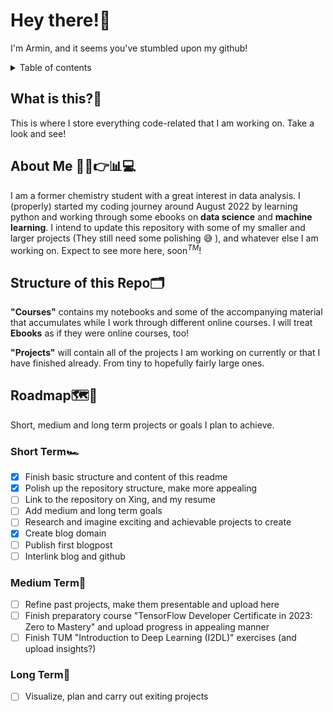 # Hey there!:wave:
I'm Armin, and it seems you've stumbled upon my github!

<details>
  <summary>Table of contents</summary>

1. [What is this?](#what-is-this)
2. [About Me](#about-me)
3. [Structure of this repo](#structure-of-this-repo)   
4. [Roadmap](#roadmap)
    1. [Short Term](#short-term)
    2. [Medium Term](#medium-term)
    3. [Long Term](#long-term)

</details>

## What is this?:thinking:<a name="what-is-this"></a>

This is where I store everything code-related that I am working on. Take a look and see!

## About Me :test_tube::lab_coat::point_right::bar_chart::computer:<a name="about-me"></a>
I am a former chemistry student with a great interest in data analysis. I (properly) started my coding journey around August 2022 by learning python and working through some ebooks on **data science** and **machine learning**. I intend to update this repository with some of my smaller and larger projects (They still need some polishing :sweat_smile: ), and whatever else I am working on. Expect to see more here, soon<sup>*TM*</sup>!

## Structure of this Repo:card_index_dividers:<a name="structure-of-this-repo"></a>
**"Courses"** contains my notebooks and some of the accompanying material that accumulates while I work through different online courses. I will treat **Ebooks** as if they were online courses, too!

**"Projects"** will contain all of the projects I am working on currently or that I have finished already. From tiny to hopefully fairly large ones.

## Roadmap:world_map::dart:<a name="roadmap"></a>
Short, medium and long term projects or goals I plan to achieve. 

### Short Term:racing_car:<a name="short-term"></a>
 - [x] Finish basic structure and content of this readme
 - [x] Polish up the repository structure, make more appealing
 - [ ] Link to the repository on Xing, and my resume
 - [ ] Add medium and long term goals
 - [ ] Research and imagine exciting and achievable projects to create
 - [x] Create blog domain
 - [ ] Publish first blogpost
 - [ ] Interlink blog and github

### Medium Term:runner:<a name="medium-term"></a>

- [ ] Refine past projects, make them presentable and upload here
- [ ] Finish preparatory course "TensorFlow Developer Certificate in 2023: Zero to Mastery" and upload progress in appealing manner
- [ ] Finish TUM "Introduction to Deep Learning (I2DL)" exercises (and upload insights?)

### Long Term:snail:<a name="long-term"></a>
- [ ] Visualize, plan and carry out exiting projects